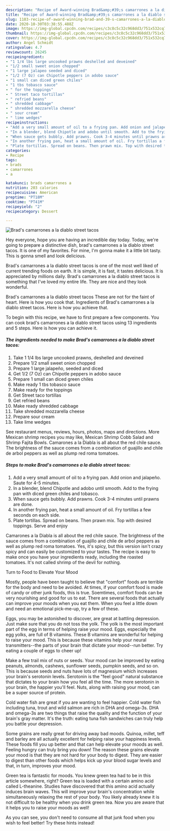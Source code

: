 ```yaml
---
description: "Recipe of Award-winning Brad&amp;#39;s camarrones a la diablo street tacos"
title: "Recipe of Award-winning Brad&amp;#39;s camarrones a la diablo street tacos"
slug: 1103-recipe-of-award-winning-brad-and-39-s-camarrones-a-la-diablo-street-tacos
date: 2020-10-30T03:38:55.488Z
image: https://img-global.cpcdn.com/recipes/c3c8c5c32c968dd3/751x532cq70/brads-camarrones-a-la-diablo-street-tacos-recipe-main-photo.jpg
thumbnail: https://img-global.cpcdn.com/recipes/c3c8c5c32c968dd3/751x532cq70/brads-camarrones-a-la-diablo-street-tacos-recipe-main-photo.jpg
cover: https://img-global.cpcdn.com/recipes/c3c8c5c32c968dd3/751x532cq70/brads-camarrones-a-la-diablo-street-tacos-recipe-main-photo.jpg
author: Angel Schmidt
ratingvalue: 4.7
reviewcount: 26245
recipeingredient:
- "1 1/4 lbs large uncooked prawns deshelled and deveined"
- "1/2 small sweet onion chopped"
- "1 large jalapeo seeded and diced"
- "1/2 (7 Oz) can Chipotle peppers in adobo sauce"
- "1 small can diced green chiles"
- "1 tbs tobasco sauce"
- " for the toppings"
- " Street taco tortillas"
- " refried beans"
- " shredded cabbage"
- " shredded mozzarella cheese"
- " sour cream"
- " lime wedges"
recipeinstructions:
- "Add a very small amount of oil to a frying pan. Add onion and jalapeño. Saute for 4-5 minutes."
- "In a blender, blend Chipotle and adobo until smooth. Add to the frying pan with diced green chiles and tobasco."
- "When sauce gets bubbly. Add prawns. Cook 3-4 minutes until prawns are done."
- "In another frying pan, heat a small amount of oil. Fry tortillas a few seconds on each side."
- "Plate tortillas. Spread on beans. Then prawn mix. Top with desired toppings. Serve and enjoy"
categories:
- Recipe
tags:
- brads
- camarrones
- a

katakunci: brads camarrones a 
nutrition: 203 calories
recipecuisine: American
preptime: "PT18M"
cooktime: "PT41M"
recipeyield: "2"
recipecategory: Dessert

---
```



![Brad&#39;s camarrones a la diablo street tacos](https://img-global.cpcdn.com/recipes/c3c8c5c32c968dd3/751x532cq70/brads-camarrones-a-la-diablo-street-tacos-recipe-main-photo.jpg)

Hey everyone, hope you are having an incredible day today. Today, we're going to prepare a distinctive dish, brad&#39;s camarrones a la diablo street tacos. It is one of my favorites. For mine, I'm gonna make it a little bit tasty. This is gonna smell and look delicious.

Brad&#39;s camarrones a la diablo street tacos is one of the most well liked of current trending foods on earth. It is simple, it is fast, it tastes delicious. It is appreciated by millions daily. Brad&#39;s camarrones a la diablo street tacos is something that I've loved my entire life. They are nice and they look wonderful.

Brad&#39;s camarrones a la diablo street tacos These are not for the faint of heart. Here is how you cook that. Ingredients of Brad&#39;s camarrones a la diablo street tacos. Here is how you achieve that.


To begin with this recipe, we have to first prepare a few components. You can cook brad&#39;s camarrones a la diablo street tacos using 13 ingredients and 5 steps. Here is how you can achieve it.

<!--inarticleads1-->

##### The ingredients needed to make Brad&#39;s camarrones a la diablo street tacos:

1. Take 1 1/4 lbs large uncooked prawns, deshelled and deveined
1. Prepare 1/2 small sweet onion chopped
1. Prepare 1 large jalapeño, seeded and diced
1. Get 1/2 (7 Oz) can Chipotle peppers in adobo sauce
1. Prepare 1 small can diced green chiles
1. Make ready 1 tbs tobasco sauce
1. Make ready  for the toppings
1. Get  Street taco tortillas
1. Get  refried beans
1. Make ready  shredded cabbage
1. Take  shredded mozzarella cheese
1. Prepare  sour cream
1. Take  lime wedges


See restaurant menus, reviews, hours, photos, maps and directions. More Mexican shrimp recipes you may like, Mexican Shrimp Cobb Salad and Shrimp Fajita Bowls. Camarones a la Diabla is all about the red chile sauce. The brightness of the sauce comes from a combination of guajillo and chile de arbol peppers as well as plump red roma tomatoes. 

<!--inarticleads2-->

##### Steps to make Brad&#39;s camarrones a la diablo street tacos:

1. Add a very small amount of oil to a frying pan. Add onion and jalapeño. Saute for 4-5 minutes.
1. In a blender, blend Chipotle and adobo until smooth. Add to the frying pan with diced green chiles and tobasco.
1. When sauce gets bubbly. Add prawns. Cook 3-4 minutes until prawns are done.
1. In another frying pan, heat a small amount of oil. Fry tortillas a few seconds on each side.
1. Plate tortillas. Spread on beans. Then prawn mix. Top with desired toppings. Serve and enjoy


Camarones a la Diabla is all about the red chile sauce. The brightness of the sauce comes from a combination of guajillo and chile de arbol peppers as well as plump red roma tomatoes. Yes, it&#39;s spicy, but this version isn&#39;t crazy spicy and can easily be customized to your tastes. The recipe is easy to make once you have your ingredients ready, including the roasted tomatoes. It&#39;s not called shrimp of the devil for nothing. 

Turn to Food to Elevate Your Mood


Mostly, people have been taught to believe that "comfort" foods are terrible for the body and need to be avoided. At times, if your comfort food is made of candy or other junk foods, this is true. Soemtimes, comfort foods can be very nourishing and good for us to eat. There are several foods that actually can improve your moods when you eat them. When you feel a little down and need an emotional pick-me-up, try a few of these.

Eggs, you may be astonished to discover, are great at battling depression. Just make sure that you do not toss the yolk. The yolk is the most important part of the egg in terms of helping raise your mood. Eggs, especially the egg yolks, are full of B vitamins. These B vitamins are wonderful for helping to raise your mood. This is because these vitamins help your neural transmitters--the parts of your brain that dictate your mood--run better. Try eating a couple of eggs to cheer up!

Make a few trail mix of nuts or seeds. Your mood can be improved by eating peanuts, almonds, cashews, sunflower seeds, pumpkin seeds, and so on. This is because seeds and nuts have lots of magnesium which increases your brain's serotonin levels. Serotonin is the "feel good" natural substance that dictates to your brain how you feel all the time. The more serotonin in your brain, the happier you'll feel. Nuts, along with raising your mood, can be a super source of protein.

Cold water fish are great if you are wanting to feel happier. Cold water fish including tuna, trout and wild salmon are rich in DHA and omega-3s. DHA and omega-3s are two things that raise the quality and the function of your brain's gray matter. It's the truth: eating tuna fish sandwiches can truly help you battle your depression. 

Some grains are really great for driving away bad moods. Quinoa, millet, teff and barley are all actually excellent for helping raise your happiness levels. These foods fill you up better and that can help elevate your moods as well. Feeling hungry can truly bring you down! The reason these grains elevate your mood is that they are not hard for your body to digest. They are easier to digest than other foods which helps kick up your blood sugar levels and that, in turn, improves your mood.

Green tea is fantastic for moods. You knew green tea had to be in this article somewhere, right? Green tea is loaded with a certain amino acid called L-theanine. Studies have discovered that this amino acid actually induces brain waves. This will improve your brain's concentration while simultaneously relaxing the rest of your body. You likely already knew it is not difficult to be healthy when you drink green tea. Now you are aware that it helps you to raise your moods as well!

As you can see, you don't need to consume all that junk food when you wish to feel better! Try  these hints  instead!


